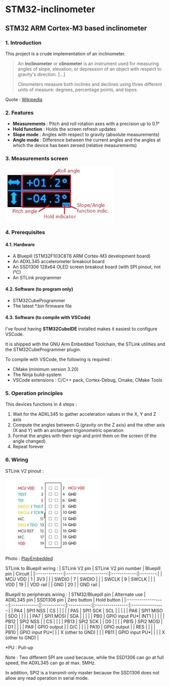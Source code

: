 # STM32-inclinometer
## STM32 ARM Cortex-M3 based inclinometer

### 1. Introduction
This project is a crude implementation of an inclinometer.

> An **inclinometer** or **clinometer** is an instrument used for measuring angles of slope, elevation, or depression of an object with respect to gravity's direction. [...]
> 
> Clinometers measure both inclines and declines using three different units of measure: degrees, percentage points, and topos.

Quote : [Wikipedia](https://en.wikipedia.org/wiki/Inclinometer)

### 2. Features
- **Measurements** : Pitch and roll rotation axes with a precision up to 0.1°
- **Hold function** : Holds the screen refresh updates
- **Slope mode** : Angles with respect to gravity (absolute measurements)
- **Angle mode** : Difference between the current angles and the angles at which the device has been zeroed (relative measurements)

### 3. Measurements screen
![](img/screen.jpg)

### 4. Prerequisites
#### 4.1. Hardware
- A Bluepill (STM32F103C8T6 ARM Cortex-M3 development board)
- An ADXL345 accelerometer breakout board
- An SSD1306 128x64 OLED screen breakout board (with SPI pinout, not I²C)
- An STLink programmer

#### 4.2. Software (to program only)
- STM32CubeProgrammer
- The latest *.bin firmware file

#### 4.3. Software (to compile with VSCode)
I've found having **STM32CubeIDE** installed makes it easiest to configure VSCode.

It is shipped with the GNU Arm Embedded Toolchain, the STLink utilities and the STM32CubeProgrammer plugin.

To compile with VSCode, the following is required :
- CMake (minimum version 3.20)
- The Ninja build-system
- VSCode extensions : C/C++ pack, Cortex-Debug, Cmake, CMake Tools

### 5. Operation principles
This devices functions in 4 steps :
1. Wait for the ADXL345 to gather acceleration values in the X, Y and Z axis
2. Compute the angles between G (gravity on the Z axis) and the other axis (X and Y) with an arctangent trigonometric operation
3. Format the angles with their sign and print them on the screen (if the angle changed)
4. Repeat forever

### 6. Wiring

STLink V2 pinout :

![](img/STLinkV2_pinout.jpg)

Photo : [PlayEmbedded](https://www.playembedded.org/blog/mikroe-clicker-2-for-stm32-and-stlink-v2/)

STLink to Bluepill wiring :
| STLink V2 pin | STLink V2 pin number | Bluepill pin | Circuit  |
|:-------------:|:--------------------:|:------------:|:--------:|
| MCU VDD       | 1                    | 3V3          |          |
| SWDIO         | 7                    | SWDIO        |          |
| SWCLK         | 9                    | SWCLK        |          |
| VDD           | 19                   |              | VDD rail |
| GND           | 20                   |              | GND rail |

Bluepill to peripherals wiring :
| STM32/Bluepill pin | Alternate use | ADXL345 pin | SSD1306 pin | Zero button      | Hold button      |
|:------------------:|:-------------:|:-----------:|:-----------:|:----------------:|:----------------:|
| PA4                | SPI1 NSS      | CS          |             |                  |                  |
| PA5                | SPI1 SCK      | SCL         |             |                  |                  |
| PA6                | SPI1 MISO     | SDO         |             |                  |                  |
| PA7                | SPI1 MOSI     | SDA         |             |                  |                  |
| PB0                | GPIO input PU*| INT1        |             |                  |                  |
| PB12               | SPI2 NSS      |             | CS          |                  |                  |
| PB13               | SPI2 SCK      |             | D0          |                  |                  |
| PB15               | SPI2 MOSI     |             | D1          |                  |                  |
| PA9                | GPIO output   |             | D/C         |                  |                  |
| PA10               | GPIO output   |             | RES         |                  |                  |
| PB10               | GPIO input PU*|             |             | X (other to GND) |                  |
| PB11               | GPIO input PU*|             |             |                  | X (other to GND) |

*PU : Pull-up

Note : Two different SPI are used because, while the SSD1306 can go at full speed, the ADXL345 can go at max. 5MHz.

In addition, SPI2 is a transmit-only master because the SSD1306 does not allow any read operation in serial mode. 
